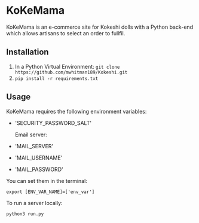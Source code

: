 # KoKeMama
KoKeMama is an e-commerce site for Kokeshi dolls with a Python back-end which allows artisans to select an order to fullfil.
## Installation
1. In a Python Virtual Environment:
`git clone https://github.com/mwhitman189/Kokeshi.git`
1. `pip install -r requirements.txt`

## Usage
KoKeMama requires the following environment variables:


- 'SECURITY_PASSWORD_SALT'

    Email server:
- 'MAIL_SERVER'
- 'MAIL_USERNAME'
- 'MAIL_PASSWORD'

You can set them in the terminal:

`export [ENV_VAR_NAME]=['env_var']`

To run a server locally:

`python3 run.py`
